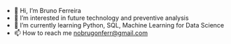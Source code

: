 - 👋 Hi, I’m Bruno Ferreira 
- 👀 I’m interested in future technology and preventive analysis 
- 🌱 I’m currently learning Python, SQL, Machine Learning for Data Science
- 📫 How to reach me nobrugonferr@gmail.com



